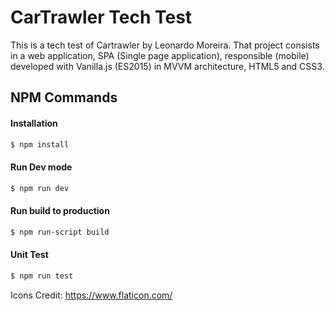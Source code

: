 # CarTrawler Tech Test

This is a tech test of Cartrawler by Leonardo Moreira. 
That project consists in a web application, SPA (Single page application), responsible (mobile) developed with Vanilla.js (ES2015) in MVVM architecture, HTML5 and CSS3.

## NPM Commands
#### Installation
```sh
$ npm install
```
#### Run Dev mode
```sh
$ npm run dev
```
#### Run build to production
```sh
$ npm run-script build
```
#### Unit Test
```sh
$ npm run test
```

Icons Credit: https://www.flaticon.com/